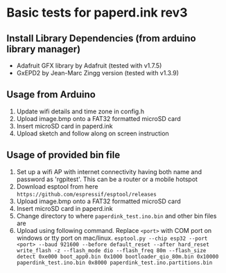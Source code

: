 # Basic tests for paperd.ink rev3

## Install Library Dependencies (from arduino library manager)
  - Adafruit GFX library by Adafruit (tested with v1.7.5)
  - GxEPD2 by Jean-Marc Zingg version (tested with v1.3.9)

## Usage from Arduino
1) Update wifi details and time zone in config.h
2) Upload image.bmp onto a FAT32 formatted microSD card
3) Insert microSD card in paperd.ink
4) Upload sketch and follow along on screen instruction

## Usage of provided bin file
1) Set up a wifi AP with internet connectivity having both name and password as 'rgpitest'.
   This can be a router or a mobile hotspot
2) Download esptool from here ``https://github.com/espressif/esptool/releases``
3) Upload image.bmp onto a FAT32 formatted microSD card
4) Insert microSD card in paperd.ink
5) Change directory to where `paperdink_test.ino.bin` and other bin files are
6) Upload using following command. Replace ``<port>`` with COM port on windows or tty port on mac/linux.
``esptool.py --chip esp32 --port <port> --baud 921600 --before default_reset --after hard_reset write_flash -z --flash_mode dio --flash_freq 80m --flash_size detect 0xe000 boot_app0.bin 0x1000 bootloader_qio_80m.bin 0x10000 paperdink_test.ino.bin 0x8000 paperdink_test.ino.partitions.bin``
